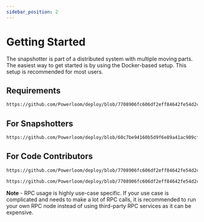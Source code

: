 ```yaml
---
sidebar_position: 2
---
```

# Getting Started

The snapshotter is part of a distributed system with multiple moving parts. The easiest way to get started is by using the Docker-based setup. This setup is recommended for most users.

## Requirements
```markdown reference
https://github.com/Powerloom/deploy/blob/7708906fc606df2eff84642fe54d2c47bd9137ab/README.md#L6-L12
```

## For Snapshotters
```markdown reference
https://github.com/Powerloom/deploy/blob/60c7be94160b5d9f6e89a41ac909cf41c1fdcb24/README.md#L18-L53
```

## For Code Contributors
```markdown reference
https://github.com/Powerloom/deploy/blob/7708906fc606df2eff84642fe54d2c47bd9137ab/README.md#L15-L74
```

```markdown reference
https://github.com/Powerloom/deploy/blob/7708906fc606df2eff84642fe54d2c47bd9137ab/README.md#L109-L115
```

**Note** - RPC usage is highly use-case specific. If your use case is complicated and needs to make a lot of RPC calls, it is recommended to run your own RPC node instead of using third-party RPC services as it can be expensive.
